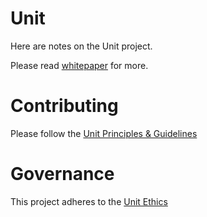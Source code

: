 # Unit 
Here are notes on the Unit project. 

Please read [whitepaper](https://github.com/unit-network/Unit-Core/blob/main/Due%20Diligence/Whitepaper.md) for more. 

# Contributing
Please follow the [Unit Principles & Guidelines](https://github.com/unit-network/Unit-Core) 

# Governance
 This project adheres to the [Unit Ethics](https://github.com/unit-network/Unit-Core) 
